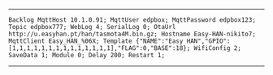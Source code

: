 <hr>


```Backlog MqttHost 10.1.0.91; MqttUser edpbox; MqttPassword edpbox123; Topic edpbox777; WebLog 4; SerialLog 0; OtaUrl http://u.easyhan.pt/han/tasmota4M.bin.gz; Hostname Easy-HAN-nikito7; MqttClient Easy_HAN_%06X; Template {"NAME":"Easy HAN","GPIO":[1,1,1,1,1,1,1,1,1,1,1,1,1,1],"FLAG":0,"BASE":18}; WifiConfig 2; SaveData 1; Module 0; Delay 200; Restart 1; ``` 


<hr>


